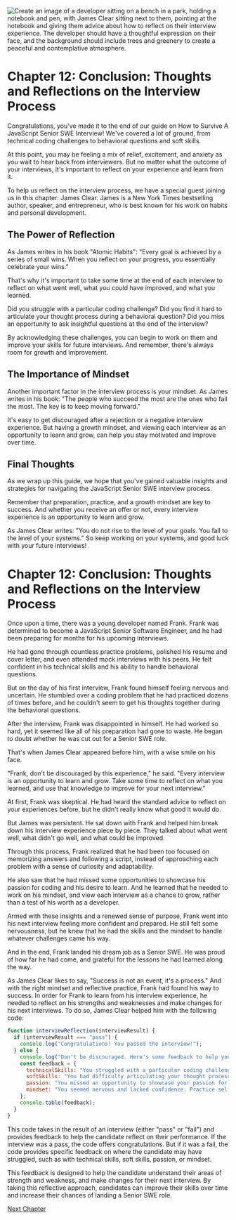 ![Create an image of a developer sitting on a bench in a park, holding a notebook and pen, with James Clear sitting next to them, pointing at the notebook and giving them advice about how to reflect on their interview experience. The developer should have a thoughtful expression on their face, and the background should include trees and greenery to create a peaceful and contemplative atmosphere.](https://oaidalleapiprodscus.blob.core.windows.net/private/org-ct6DYQ3FHyJcnH1h6OA3fR35/user-qvFBAhW3klZpvcEY1psIUyDK/img-4W78fLJKAvcNhgnj8J8JNk63.png?st=2023-04-13T23%3A42%3A25Z&se=2023-04-14T01%3A42%3A25Z&sp=r&sv=2021-08-06&sr=b&rscd=inline&rsct=image/png&skoid=6aaadede-4fb3-4698-a8f6-684d7786b067&sktid=a48cca56-e6da-484e-a814-9c849652bcb3&skt=2023-04-13T17%3A15%3A40Z&ske=2023-04-14T17%3A15%3A40Z&sks=b&skv=2021-08-06&sig=Hl%2BjS%2BvAaCJFAQPVlHxUqy7QA0vaSMEvJZWViZ3T7jQ%3D)


# Chapter 12: Conclusion: Thoughts and Reflections on the Interview Process

Congratulations, you've made it to the end of our guide on How to Survive A JavaScript Senior SWE Interview! We've covered a lot of ground, from technical coding challenges to behavioral questions and soft skills.

At this point, you may be feeling a mix of relief, excitement, and anxiety as you wait to hear back from interviewers. But no matter what the outcome of your interviews, it's important to reflect on your experience and learn from it.

To help us reflect on the interview process, we have a special guest joining us in this chapter: James Clear. James is a New York Times bestselling author, speaker, and entrepreneur, who is best known for his work on habits and personal development. 

## The Power of Reflection

As James writes in his book "Atomic Habits": "Every goal is achieved by a series of small wins. When you reflect on your progress, you essentially celebrate your wins."

That's why it's important to take some time at the end of each interview to reflect on what went well, what you could have improved, and what you learned.

Did you struggle with a particular coding challenge? Did you find it hard to articulate your thought process during a behavioral question? Did you miss an opportunity to ask insightful questions at the end of the interview?

By acknowledging these challenges, you can begin to work on them and improve your skills for future interviews. And remember, there's always room for growth and improvement.

## The Importance of Mindset

Another important factor in the interview process is your mindset. As James writes in his book: "The people who succeed the most are the ones who fail the most. The key is to keep moving forward."

It's easy to get discouraged after a rejection or a negative interview experience. But having a growth mindset, and viewing each interview as an opportunity to learn and grow, can help you stay motivated and improve over time.

## Final Thoughts

As we wrap up this guide, we hope that you've gained valuable insights and strategies for navigating the JavaScript Senior SWE interview process.

Remember that preparation, practice, and a growth mindset are key to success. And whether you receive an offer or not, every interview experience is an opportunity to learn and grow.

As James Clear writes: "You do not rise to the level of your goals. You fall to the level of your systems." So keep working on your systems, and good luck with your future interviews!
# Chapter 12: Conclusion: Thoughts and Reflections on the Interview Process

Once upon a time, there was a young developer named Frank. Frank was determined to become a JavaScript Senior Software Engineer, and he had been preparing for months for his upcoming interviews.

He had gone through countless practice problems, polished his resume and cover letter, and even attended mock interviews with his peers. He felt confident in his technical skills and his ability to handle behavioral questions.

But on the day of his first interview, Frank found himself feeling nervous and uncertain. He stumbled over a coding problem that he had practiced dozens of times before, and he couldn't seem to get his thoughts together during the behavioral questions.

After the interview, Frank was disappointed in himself. He had worked so hard, yet it seemed like all of his preparation had gone to waste. He began to doubt whether he was cut out for a Senior SWE role.

That's when James Clear appeared before him, with a wise smile on his face.

"Frank, don't be discouraged by this experience," he said. "Every interview is an opportunity to learn and grow. Take some time to reflect on what you learned, and use that knowledge to improve for your next interview."

At first, Frank was skeptical. He had heard the standard advice to reflect on your experiences before, but he didn't really know what good it would do.

But James was persistent. He sat down with Frank and helped him break down his interview experience piece by piece. They talked about what went well, what didn't go well, and what could be improved.

Through this process, Frank realized that he had been too focused on memorizing answers and following a script, instead of approaching each problem with a sense of curiosity and adaptability.

He also saw that he had missed some opportunities to showcase his passion for coding and his desire to learn. And he learned that he needed to work on his mindset, and view each interview as a chance to grow, rather than a test of his worth as a developer.

Armed with these insights and a renewed sense of purpose, Frank went into his next interview feeling more confident and prepared. He still felt some nervousness, but he knew that he had the skills and the mindset to handle whatever challenges came his way.

And in the end, Frank landed his dream job as a Senior SWE. He was proud of how far he had come, and grateful for the lessons he had learned along the way.

As James Clear likes to say, "Success is not an event, it's a process." And with the right mindset and reflective practice, Frank had found his way to success.
In order for Frank to learn from his interview experience, he needed to reflect on his strengths and weaknesses and make changes for his next interviews. To do so, James Clear helped him with the following code:

```javascript
function interviewReflection(interviewResult) {
  if (interviewResult === "pass") {
    console.log("Congratulations! You passed the interview!");
  } else {
    console.log("Don't be discouraged. Here's some feedback to help you improve your skills and nail your next interview:");
    const feedback = {
      technicalSkills: "You struggled with a particular coding challenge. Maybe you need more practice with this problem type.",
      softSkills: "You had difficulty articulating your thought process during the behavioral questions. Try practicing with a friend or recording yourself to get comfortable with explaining your thought process.",
      passion: "You missed an opportunity to showcase your passion for coding and your desire to learn. Remember to bring your enthusiasm to every interview.",
      mindset: "You seemed nervous and lacked confidence. Practice self-care and mindset techniques to feel more calm and centered during your next interview."
    };
    console.table(feedback);
  }
}
```

This code takes in the result of an interview (either "pass" or "fail") and provides feedback to help the candidate reflect on their performance. If the interview was a pass, the code offers congratulations. But if it was a fail, the code provides specific feedback on where the candidate may have struggled, such as with technical skills, soft skills, passion, or mindset.

This feedback is designed to help the candidate understand their areas of strength and weakness, and make changes for their next interview. By taking this reflective approach, candidates can improve their skills over time and increase their chances of landing a Senior SWE role.


[Next Chapter](13_Chapter13.md)